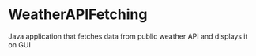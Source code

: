 # WeatherAPIFetching
Java application that fetches data from public weather API and displays it on GUI
